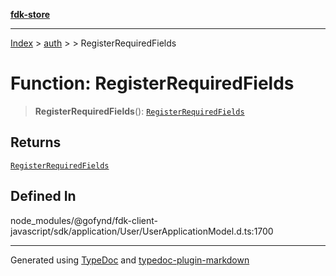 [**fdk-store**](../../../README.md)
***

[Index](../../../API.md) > [auth](../../README.md) > [<internal>](../README.md) > RegisterRequiredFields

# Function: RegisterRequiredFields

> **RegisterRequiredFields**(): [`RegisterRequiredFields`](../type-aliases/type-alias.RegisterRequiredFields.md)

## Returns

[`RegisterRequiredFields`](../type-aliases/type-alias.RegisterRequiredFields.md)

## Defined In

node\_modules/@gofynd/fdk-client-javascript/sdk/application/User/UserApplicationModel.d.ts:1700

***
Generated using [TypeDoc](https://typedoc.org/) and [typedoc-plugin-markdown](https://www.npmjs.com/package/typedoc-plugin-markdown)
